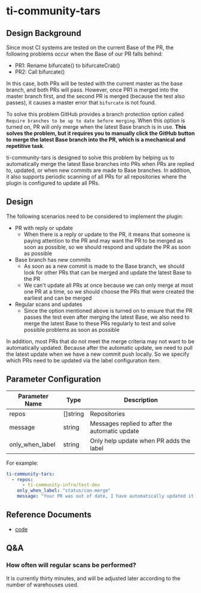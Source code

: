 # ti-community-tars

## Design Background

Since most CI systems are tested on the current Base of the PR, the following problems occur when the Base of our PR falls behind:

- PR1: Rename bifurcate() to bifurcateCrab()
- PR2: Call bifurcate()

In this case, both PRs will be tested with the current master as the base branch, and both PRs will pass. However, once PR1 is merged into the master branch first, and the second PR is merged (because the test also passes), it causes a master error that `bifurcate` is not found.

To solve this problem GitHub provides a branch protection option called `Require branches to be up to date before merging`. When this option is turned on, PR will only merge when the latest Base branch is in use. **This solves the problem, but it requires you to manually click the GitHub button to merge the latest Base branch into the PR, which is a mechanical and repetitive task**.

ti-community-tars is designed to solve this problem by helping us to automatically merge the latest Base branches into PRs when PRs are replied to, updated, or when new commits are made to Base branches. In addition, it also supports periodic scanning of all PRs for all repositories where the plugin is configured to update all PRs.

## Design

The following scenarios need to be considered to implement the plugin:
- PR with reply or update
  - When there is a reply or update to the PR, it means that someone is paying attention to the PR and may want the PR to be merged as soon as possible, so we should respond and update the PR as soon as possible
- Base branch has new commits
  - As soon as a new commit is made to the Base branch, we should look for other PRs that can be merged and update the latest Base to the PR
  - We can't update all PRs at once because we can only merge at most one PR at a time, so we should choose the PRs that were created the earliest and can be merged
- Regular scans and updates
  - Since the option mentioned above is turned on to ensure that the PR passes the test even after merging the latest Base, we also need to merge the latest Base to these PRs regularly to test and solve possible problems as soon as possible

In addition, most PRs that do not meet the merge criteria may not want to be automatically updated. Because after the automatic update, we need to pull the latest update when we have a new commit push locally. So we specify which PRs need to be updated via the label configuration item.

## Parameter Configuration 

| Parameter Name  | Type     | Description                                    |
| --------------- | -------- | ---------------------------------------------- |
| repos           | []string | Repositories                                   |
| message         | string   | Messages replied to after the automatic update |
| only_when_label | string   | Only help update when PR adds the label        |

For example:

```yaml
ti-community-tars:
  - repos:
      - ti-community-infra/test-dev
    only_when_label: "status/can-merge"
    message: "Your PR was out of date, I have automatically updated it for you."
```

## Reference Documents

- [code](https://github.com/ti-community-infra/tichi/tree/master/internal/pkg/externalplugins/tars)

## Q&A

### How often will regular scans be performed?

It is currently thirty minutes, and will be adjusted later according to the number of warehouses used.